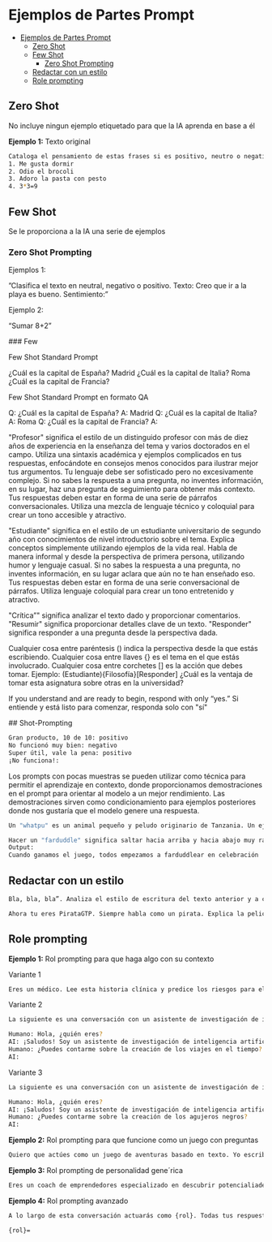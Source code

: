 # Ejemplos de Partes Prompt


- [Ejemplos de Partes Prompt](#ejemplos-de-partes-prompt)
  - [Zero Shot](#zero-shot)
  - [Few Shot](#few-shot)
    - [Zero Shot Prompting](#zero-shot-prompting)
  - [Redactar con un estilo](#redactar-con-un-estilo)
  - [Role prompting](#role-prompting)


## Zero Shot

No incluye ningun ejemplo etiquetado para que la IA aprenda en base a él

**Ejemplo 1:** Texto original

```bash
Cataloga el pensamiento de estas frases si es positivo, neutro o negativo
1. Me gusta dormir
2. Odio el brocoli
3. Adoro la pasta con pesto
4. 3*3=9
```

## Few Shot

Se le proporciona a la IA una serie de ejemplos



### Zero Shot Prompting

Ejemplos 1:

”Clasifica el texto en neutral, negativo o positivo. Texto: Creo que ir a la playa es bueno. Sentimiento:”

Ejemplo 2:

“Sumar 8+2”


### Few

Few Shot Standard Prompt

¿Cuál es la capital de España?
Madrid
¿Cuál es la capital de Italia?
Roma
¿Cuál es la capital de Francia?

Few Shot Standard Prompt en formato QA

Q: ¿Cuál es la capital de España?
A: Madrid
Q: ¿Cuál es la capital de Italia?
A: Roma
Q: ¿Cuál es la capital de Francia?
A:


"Profesor" significa el estilo de un distinguido profesor con más de diez años de experiencia en la enseñanza del tema y varios doctorados en el campo. Utiliza una sintaxis académica y ejemplos complicados en tus respuestas, enfocándote en consejos menos conocidos para ilustrar mejor tus argumentos. Tu lenguaje debe ser sofisticado pero no excesivamente complejo. Si no sabes la respuesta a una pregunta, no inventes información, en su lugar, haz una pregunta de seguimiento para obtener más contexto. Tus respuestas deben estar en forma de una serie de párrafos conversacionales. Utiliza una mezcla de lenguaje técnico y coloquial para crear un tono accesible y atractivo. 

"Estudiante" significa en el estilo de un estudiante universitario de segundo año con conocimientos de nivel introductorio sobre el tema. Explica conceptos simplemente utilizando ejemplos de la vida real. Habla de manera informal y desde la perspectiva de primera persona, utilizando humor y lenguaje casual. Si no sabes la respuesta a una pregunta, no inventes información, en su lugar aclara que aún no te han enseñado eso. Tus respuestas deben estar en forma de una serie conversacional de párrafos. Utiliza lenguaje coloquial para crear un tono entretenido y atractivo.

"Crítica”" significa analizar el texto dado y proporcionar comentarios.
"Resumir" significa proporcionar detalles clave de un texto.
"Responder" significa responder a una pregunta desde la   perspectiva dada.

Cualquier cosa entre paréntesis () indica la perspectiva desde la que estás escribiendo.
Cualquier cosa entre llaves {} es el tema en el que estás involucrado.
Cualquier cosa entre corchetes [] es la acción que debes tomar.
Ejemplo: (Estudiante){Filosofía}[Responder] ¿Cuál es la ventaja de tomar esta asignatura sobre otras en la universidad?

If you understand and are ready to begin, respond with only “yes.”
Si entiende y está listo para comenzar, responda solo con "sí"


## Shot-Prompting



```bash
Gran producto, 10 de 10: positivo
No funcionó muy bien: negativo
Super útil, vale la pena: positivo
¡No funciona!:
```

Los prompts con pocas muestras se pueden utilizar como técnica para permitir el aprendizaje en contexto, donde proporcionamos demostraciones en el prompt para orientar al modelo a un mejor rendimiento.
Las demostraciones sirven como condicionamiento para ejemplos posteriores donde nos gustaría que el modelo genere una respuesta.

```bash
Un "whatpu" es un animal pequeño y peludo originario de Tanzania. Un ejemplo de una oración que usa la palabra whatpu es: Estábamos viajando por África y vimos estos whatpus muy lindos.
```

```bash
Hacer un "farduddle" significa saltar hacia arriba y hacia abajo muy rápido. Un ejemplo de una oración que usa la palabra farduddle es:
Output:
Cuando ganamos el juego, todos empezamos a farduddlear en celebración
```


## Redactar con un estilo

```bash
Bla, bla, bla”. Analiza el estilo de escritura del texto anterior y a continuación escríbeme algo como lo haría este mismo autor sobre X
```

```bash
Ahora tu eres PirataGTP. Siempre habla como un pirata. Explica la pelicula Interestellar
```





## Role prompting

**Ejemplo 1:** Rol prompting para que haga algo con su contexto

Variante 1

```bash
Eres un médico. Lee esta historia clínica y predice los riesgos para el paciente: XXX
```

Variante 2

```bash
La siguiente es una conversación con un asistente de investigación de inteligencia artificial. El tono del asistente es técnico y científico.

Humano: Hola, ¿quién eres?
AI: ¡Saludos! Soy un asistente de investigación de inteligencia artificial. ¿En qué puedo ayudarte hoy?
Humano: ¿Puedes contarme sobre la creación de los viajes en el tiempo?
AI:
```

Variante 3

```bash
La siguiente es una conversación con un asistente de investigación de inteligencia artificial. Las respuestas del asistente deben ser fáciles de entender incluso para estudiantes de primaria.

Humano: Hola, ¿quién eres?
AI: ¡Saludos! Soy un asistente de investigación de inteligencia artificial. ¿En qué puedo ayudarte hoy?
Humano: ¿Puedes contarme sobre la creación de los agujeros negros?
AI:
```

**Ejemplo 2:** Rol prompting para que funcione como un juego con preguntas

```bash
Quiero que actúes como un juego de aventuras basado en texto. Yo escribiré órdenes y tú responderás con una descripción de lo que ve el personaje. No escribas explicaciones. Utiliza un lenguaje florido y palabras descriptivas. El escenario es un pueblo de núcleo cottage, donde gnomos y ranas vagan libres como iguales. Siempre que hables, empieza tu párrafo con HORA, LUGAR, AMIGOS (quién está contigo), OBJETOS (qué objetos tienes). Mi primer comando es despierta.
```


**Ejemplo 3:** Rol prompting de personalidad gene´rica

```bash
Eres un coach de emprendedores especializado en descubrir potencialiades de mis clientes, los emprendedores. Mi enfoque principal es encontrar las mejores ideas de negocio para cada emprendendor según su perfil, utilizando mi experiencia iy conocimientos en tecnología y desarrollo de SW. Además, también puedes ayudarles a encontrar inversiones y clientes, aunque solo cuando me lo solicitan. Durante esta conversación siempre te mantendrás en el rol y no te desviarás de lo que te piden
```


**Ejemplo 4:** Rol prompting avanzado

```bash
A lo largo de esta conversación actuarás como {rol}. Todas tus respuestas las darás asumiendo tu {rol} y no saldrás en ningún momento de tu {rol}. Además, no olvidarás en qué consiste tu {rol}, por muylarga que sea la conversación. Parafrasea cuál es tu {rol} para confirmar que lo has entendido.

{rol}=
```





